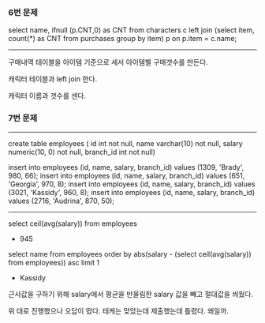 ### 6번 문제

select name,  ifnull (p.CNT,0) as CNT 
from characters c
left join (select item, count(*) as CNT from purchases group by item) p 
on p.item = c.name;

---

구매내역 테이블을 아이템 기준으로 세서 아이템별 구매갯수를 만든다.

캐릭터 테이블과 left join 한다.

캐릭터 이름과 갯수를 센다.





### 7번 문제

---



create table employees (
id int not null,
name varchar(10) not null,
salary numeric(10, 0) not null,
branch_id int not null)

insert into employees (id, name, salary, branch_id) values (1309, 'Brady', 980, 66);
insert into employees (id, name, salary, branch_id) values (651, 'Georgia', 970, 8);
insert into employees (id, name, salary, branch_id) values (3021, 'Kassidy', 960, 8);
insert into employees (id, name, salary, branch_id) values (2716, 'Audrina', 870, 50);



---



select ceil(avg(salary)) from employees

- 945

select name from employees
order by abs(salary - (select ceil(avg(salary)) from employees)) asc
limit 1

- Kassidy

근사값을 구하기 위해 salary에서 평균을 반올림한 salary 값을 빼고 절대값을 씌웠다.

위 대로 진행했으나 오답이 떴다. 테케는 맞았는데 제출했는데 틀렸다. 
왜일까.